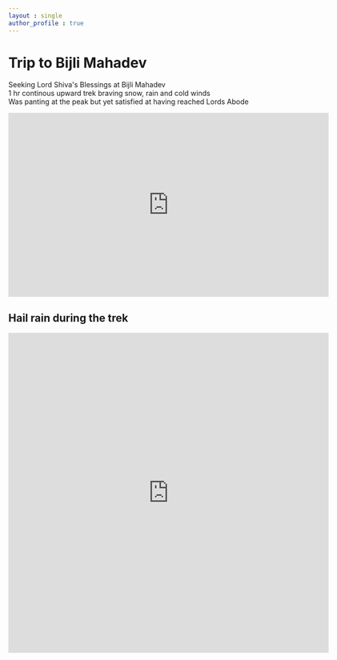 ```yaml
---
layout : single
author_profile : true
---  
```


# Trip to Bijli Mahadev  

Seeking Lord Shiva's Blessings at Bijli Mahadev  
1 hr continous upward trek braving snow, rain and cold winds  
Was panting at the peak but yet satisfied at having reached Lords Abode  


<iframe title="vimeo-player" src="https://player.vimeo.com/video/697702759?h=a4482c7e95" width="640" height="368" frameborder="0" allowfullscreen></iframe>  

## Hail rain during the trek  

<iframe title="vimeo-player" src="https://player.vimeo.com/video/697737858?h=685e38a38f" width="640" height="640" frameborder="0" allowfullscreen></iframe>
